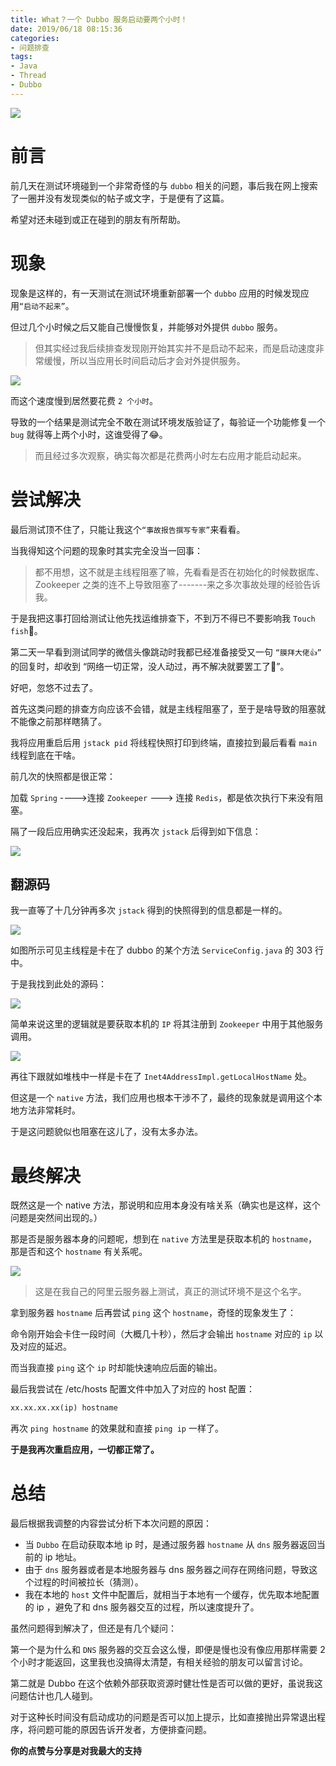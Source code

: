 ```yaml
---
title: What？一个 Dubbo 服务启动要两个小时！
date: 2019/06/18 08:15:36 
categories: 
- 问题排查
tags: 
- Java
- Thread
- Dubbo
---
```


![](https://i.loli.net/2019/07/04/5d1e14ea0052047268.jpg)


# 前言

前几天在测试环境碰到一个非常奇怪的与 `dubbo` 相关的问题，事后我在网上搜索了一圈并没有发现类似的帖子或文字，于是便有了这篇。

希望对还未碰到或正在碰到的朋友有所帮助。


# 现象

现象是这样的，有一天测试在测试环境重新部署一个 `dubbo` 应用的时候发现应用`“启动不起来”`。

但过几个小时候之后又能自己慢慢恢复，并能够对外提供 `dubbo` 服务。

> 但其实经过我后续排查发现刚开始其实并不是启动不起来，而是启动速度非常缓慢，所以当应用长时间启动后才会对外提供服务。

![](https://i.loli.net/2019/07/04/5d1e14eb2d3b613329.jpg)

而这个速度慢到居然要花费 `2 个小时`。

导致的一个结果是测试完全不敢在测试环境发版验证了，每验证一个功能修复一个 `bug` 就得等上两个小时，这谁受得了😂。

> 而且经过多次观察，确实每次都是花费两小时左右应用才能启动起来。

# 尝试解决

最后测试顶不住了，只能让我这个`“事故报告撰写专家”`来看看。

当我得知这个问题的现象时其实完全没当一回事：

> 都不用想，这不就是主线程阻塞了嘛，先看看是否在初始化的时候数据库、Zookeeper 之类的连不上导致阻塞了-------来之多次事故处理的经验告诉我。


于是我把这事打回给测试让他先找运维排查下，不到万不得已不要影响我 `Touch fish`🐳。

第二天一早看到测试同学的微信头像跳动时我都已经准备接受又一句 `“膜拜大佬👍”` 的回复时，却收到 “网络一切正常，没人动过，再不解决就要罢工了🤬”。


好吧，忽悠不过去了。

首先这类问题的排查方向应该不会错，就是主线程阻塞了，至于是啥导致的阻塞就不能像之前那样瞎猜了。

我将应用重启后用 `jstack pid` 将线程快照打印到终端，直接拉到最后看看 `main` 线程到底在干啥。

前几次的快照都是很正常：

加载 `Spring` ---->连接 `Zookeeper` ---> 连接 `Redis`，都是依次执行下来没有阻塞。


隔了一段后应用确实还没起来，我再次 `jstack` 后得到如下信息：

![](https://i.loli.net/2019/07/04/5d1e14ec2185426171.jpg)

## 翻源码

我一直等了十几分钟再多次 `jstack` 得到的快照得到的信息都是一样的。

![](https://i.loli.net/2019/07/04/5d1e14ec2185426171.jpg)

如图所示可见主线程是卡在了 dubbo 的某个方法 `ServiceConfig.java` 的 303 行中。

于是我找到此处的源码：

![](https://i.loli.net/2019/07/04/5d1e14ec68e8259933.jpg)

简单来说这里的逻辑就是要获取本机的 `IP` 将其注册到 `Zookeeper` 中用于其他服务调用。

![](https://i.loli.net/2019/07/04/5d1e14eca624d69950.jpg)

再往下跟就如堆栈中一样是卡在了 `Inet4AddressImpl.getLocalHostName` 处。


但这是一个 `native` 方法，我们应用也根本干涉不了，最终的现象就是调用这个本地方法非常耗时。

于是这问题貌似也阻塞在这儿了，没有太多办法。

# 最终解决

既然这是一个 native 方法，那说明和应用本身没有啥关系（确实也是这样，这个问题是突然间出现的。）

那是否是服务器本身的问题呢，想到在 `native` 方法里是获取本机的 `hostname`，那是否和这个 `hostname` 有关系呢。

![](https://i.loli.net/2019/07/04/5d1e14ecd59a795394.jpg)

> 这是在我自己的阿里云服务器上测试，真正的测试环境不是这个名字。


拿到服务器 `hostname` 后再尝试 `ping` 这个 `hostname`，奇怪的现象发生了：

命令刚开始会卡住一段时间（大概几十秒），然后才会输出 `hostname` 对应的 `ip` 以及对应的延迟。

而当我直接 `ping` 这个 `ip` 时却能快速响应后面的输出。

最后我尝试在 /etc/hosts 配置文件中加入了对应的 host 配置：

```xml
xx.xx.xx.xx(ip) hostname
```

再次 `ping hostname` 的效果就和直接 `ping ip` 一样了。

**于是我再次重启应用，一切都正常了。**

# 总结

最后根据我调整的内容尝试分析下本次问题的原因：

- 当 `Dubbo` 在启动获取本地 ip 时，是通过服务器 `hostname` 从 `dns` 服务器返回当前的 ip 地址。
- 由于 `dns` 服务器或者是本地服务器与 dns 服务器之间存在网络问题，导致这个过程的时间被拉长（猜测）。
- 我在本地的 `host` 文件中配置后，就相当于本地有一个缓存，优先取本地配置的 ip ，避免了和 dns 服务器交互的过程，所以速度提升了。


虽然问题得到解决了，但还是有几个疑问：

第一个是为什么和 `DNS` 服务器的交互会这么慢，即便是慢也没有像应用那样需要 2 个小时才能返回，这里我也没搞得太清楚，有相关经验的朋友可以留言讨论。

第二就是 Dubbo 在这个依赖外部获取资源时健壮性是否可以做的更好，虽说我这问题估计也几人碰到。

对于这种长时间没有启动成功的问题是否可以加上提示，比如直接抛出异常退出程序，将问题可能的原因告诉开发者，方便排查问题。

**你的点赞与分享是对我最大的支持**

